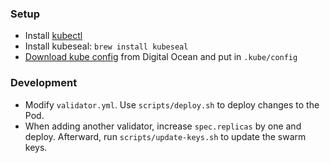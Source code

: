 ### Setup

- Install [kubectl](https://kubernetes.io/docs/tasks/tools/)
- Install kubeseal: `brew install kubeseal`
- [Download kube config](https://cloud.digitalocean.com/kubernetes/clusters/3d30c10c-e5f3-40e5-a527-1d0d5c9f7edd?i=3ff5d8) from Digital Ocean and put in `.kube/config`

### Development
- Modify `validator.yml`. Use `scripts/deploy.sh` to deploy changes to the Pod.
- When adding another validator, increase `spec.replicas` by one and deploy. Afterward, run `scripts/update-keys.sh` to update the swarm keys. 